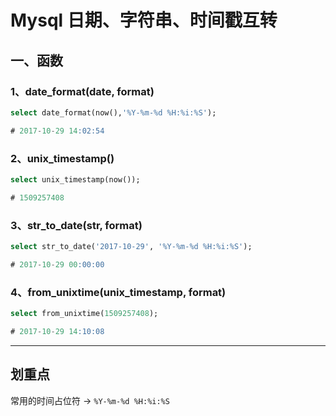 # Mysql 日期、字符串、时间戳互转

## 一、函数
### 1、date_format(date, format)
```sql
select date_format(now(),'%Y-%m-%d %H:%i:%S');

# 2017-10-29 14:02:54
```

### 2、unix_timestamp()
```sql
select unix_timestamp(now()); 

# 1509257408
```

### 3、str_to_date(str, format)
```sql
select str_to_date('2017-10-29', '%Y-%m-%d %H:%i:%S');

# 2017-10-29 00:00:00
```

### 4、from_unixtime(unix_timestamp, format)
```sql
select from_unixtime(1509257408); 

# 2017-10-29 14:10:08
```

---
## 划重点
常用的时间占位符 -> `%Y-%m-%d %H:%i:%S`

 
<comment/>
